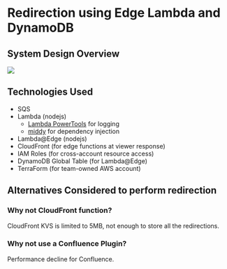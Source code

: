 # Redirection using Edge Lambda and DynamoDB

## System Design Overview
![](/img/cac-redirect.png)

## Technologies Used
- SQS
- Lambda (nodejs)
    - [Lambda PowerTools](https://github.com/aws-powertools/powertools-lambda-typescript) for logging
    - [middy](https://www.npmjs.com/package/@middy/core) for dependency injection
- Lambda@Edge (nodejs)
- CloudFront (for edge functions at viewer response)
- IAM Roles (for cross-account resource access)
- DynamoDB Global Table (for Lambda@Edge)
- TerraForm (for team-owned AWS account)

## Alternatives Considered to perform redirection
###  Why not CloudFront function? 
CloudFront KVS is limited to 5MB, not enough to store all the redirections.
### Why not use a Confluence Plugin?
Performance decline for Confluence.
